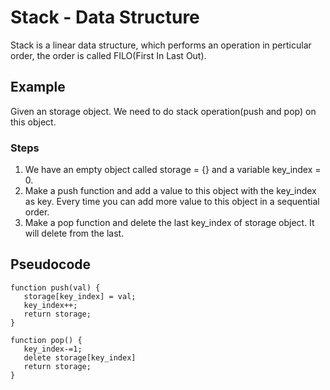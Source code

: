 # Stack - Data Structure
Stack is a linear data structure, which performs an operation in perticular order, the order is called FILO(First In Last Out).

## Example
Given an storage object. We need to do stack operation(push and pop) on this object.

### Steps
1. We have an empty object called storage = {} and a variable key_index = 0.
 2. Make a push function and add a value to this object with the key_index as key. Every time you can add more value to this object in a sequential order.
 3. Make a pop function and delete the last key_index of storage object. It will delete from the last.

 ## Pseudocode
 ```
function push(val) {
    storage[key_index] = val;
    key_index++;
    return storage;
}

function pop() { 
    key_index-=1;
    delete storage[key_index]
    return storage;
}
 ```